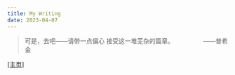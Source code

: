 ```yaml
---
title: My Writing
date: 2023-04-07
---
```

>可是，去吧——请带一点偏心
接受这一堆芜杂的篇章。
&nbsp;&nbsp;&nbsp;&nbsp;&nbsp;&nbsp;&nbsp;&nbsp;&nbsp;&nbsp;&nbsp;&nbsp;&nbsp;&nbsp;&nbsp;&nbsp;——普希金

[[主页]](/)